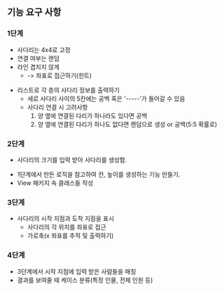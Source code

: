 ## 기능 요구 사항

### 1단계
- 사다리는 4x4로 고정
- 연결 여부는 랜덤
- 라인 겹치지 않게
  -  -> 좌표로 접근하기(힌트)

* 리스트로 각 층의 사다리 정보를 출력하기
   * 세로 사다리 사이의 5칸에는 공백 혹은 '-----'가 들어갈 수 있음
   * 사다리 연결 시 고려사항
     1. 양 옆에 연결된 다리가 하나라도 있다면 공백
     2. 양 옆에 연결된 다리가 하나도 없다면 랜덤으로 생성 or 공백(5:5 확률로)


### 2단계
- 사다리의 크기를 입력 받아 사다리를 생성함.

* 1단계에서 만든 로직을 참고하여 칸, 높이를 생성하는 기능 만들기.
* View 패키지 속 클래스들 작성


### 3단계
- 사다리의 시작 지점과 도착 지점을 표시
  - 사다리의 각 위치를 좌표로 접근
  - 가로축(x 좌표를 추적 및 출력하기)


### 4단계
- 3단계에서 시작 지점에 입력 받은 사람들을 매칭
- 결과를 보여줄 때 케이스 분류(특정 인물, 전체 인원 등)